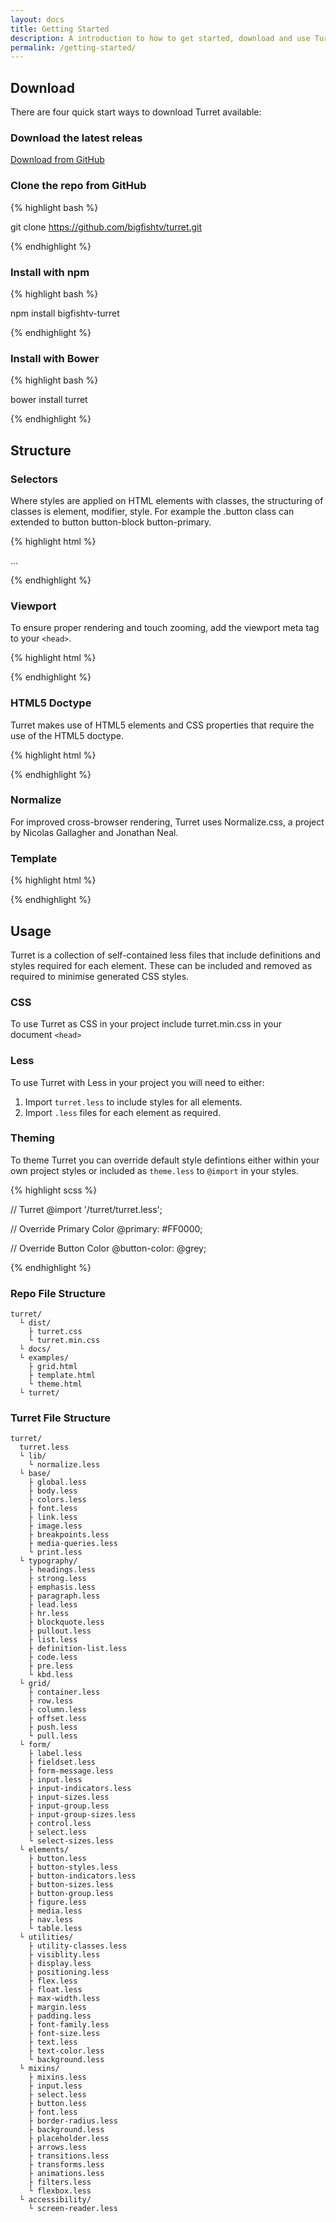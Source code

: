 ```yaml
---
layout: docs
title: Getting Started
description: A introduction to how to get started, download and use Turret including usage and examples.
permalink: /getting-started/
---
```


## Download

There are four quick start ways to download Turret available:

### Download the latest releas

[Download from GitHub](https://github.com/bigfishtv/turret/archive/master.zip)

### Clone the repo from GitHub

{% highlight bash %}

git clone https://github.com/bigfishtv/turret.git

{% endhighlight %}

### Install with npm

{% highlight bash %}

npm install bigfishtv-turret

{% endhighlight %}

### Install with Bower

{% highlight bash %}

bower install turret

{% endhighlight %}

## Structure

### Selectors

Where styles are applied on HTML elements with classes, the structuring of classes is element, modifier, style. For example the .button class can extended to button button-block button-primary.

{% highlight html %}

<element class="[element] [element-modifier] [element-style]">...</element>

{% endhighlight %}

### Viewport

To ensure proper rendering and touch zooming, add the viewport meta tag to your `<head>`.

{% highlight html %}

<meta name="viewport" content="width=device-width, initial-scale=1.0, maximum-scale=1.0, user-scalable=no">

{% endhighlight %}

### HTML5 Doctype

Turret makes use of HTML5 elements and CSS properties that require the use of the HTML5 doctype.

{% highlight html %}

<!DOCTYPE html>

{% endhighlight %}

### Normalize

For improved cross-browser rendering, Turret uses Normalize.css, a project by Nicolas Gallagher and Jonathan Neal.

### Template

{% highlight html %}

<!DOCTYPE html>
  <html lang="en">
    <head>
    <meta charset="utf-8">
    <meta http-equiv="X-UA-Compatible" content="IE=edge,chrome=1">
    <title>Template</title>
    <meta name="viewport" content="width=device-width, initial-scale=1.0, maximum-scale=1.0, user-scalable=no">
    <link rel="stylesheet" type="text/css" href="css/turret.css" />
  </head>
  <body>

  </body>
</html>

{% endhighlight %}


## Usage

Turret is a collection of self-contained less files that include definitions and styles required for each element. These can be included and removed as required to minimise generated CSS styles.

### CSS

To use Turret as CSS in your project include turret.min.css in your document `<head>`

### Less

To use Turret with Less in your project you will need to either:

1. Import `turret.less` to include styles for all elements.
2. Import `.less` files for each element as required.

### Theming

To theme Turret you can override default style defintions either within your own project styles or included as `theme.less` to `@import` in your styles.

{% highlight scss %}

// Turret
@import '/turret/turret.less';

// Override Primary Color
@primary: #FF0000;

// Override Button Color
@button-color: @grey;

{% endhighlight %}

### Repo File Structure

```
turret/
  └ dist/
    ├ turret.css
    └ turret.min.css
  └ docs/
  └ examples/
    ├ grid.html
    ├ template.html
    └ theme.html
  └ turret/
```

### Turret File Structure

```
turret/
  turret.less
  └ lib/
    └ normalize.less
  └ base/
    ├ global.less
    ├ body.less
    ├ colors.less
    ├ font.less
    ├ link.less
    ├ image.less
    ├ breakpoints.less
    ├ media-queries.less
    └ print.less
  └ typography/
    ├ headings.less
    ├ strong.less
    ├ emphasis.less
    ├ paragraph.less
    ├ lead.less
    ├ hr.less
    ├ blockquote.less
    ├ pullout.less
    ├ list.less
    ├ definition-list.less
    ├ code.less
    ├ pre.less
    └ kbd.less
  └ grid/
    ├ container.less
    ├ row.less
    ├ column.less
    ├ offset.less
    ├ push.less
    └ pull.less
  └ form/
    ├ label.less
    ├ fieldset.less
    ├ form-message.less
    ├ input.less
    ├ input-indicators.less
    ├ input-sizes.less
    ├ input-group.less
    ├ input-group-sizes.less
    ├ control.less
    ├ select.less
    └ select-sizes.less
  └ elements/
    ├ button.less
    ├ button-styles.less
    ├ button-indicators.less
    ├ button-sizes.less
    ├ button-group.less
    ├ figure.less
    ├ media.less
    ├ nav.less
    └ table.less
  └ utilities/
    ├ utility-classes.less
    ├ visiblity.less
    ├ display.less
    ├ positioning.less
    ├ flex.less
    ├ float.less
    ├ max-width.less
    ├ margin.less
    ├ padding.less
    ├ font-family.less
    ├ font-size.less
    ├ text.less
    ├ text-color.less
    └ background.less
  └ mixins/
    ├ mixins.less
    ├ input.less
    ├ select.less
    ├ button.less
    ├ font.less
    ├ border-radius.less
    ├ background.less
    ├ placeholder.less
    ├ arrows.less
    ├ transitions.less
    ├ transforms.less
    ├ animations.less
    ├ filters.less
    └ flexbox.less
  └ accessibility/
    └ screen-reader.less
```